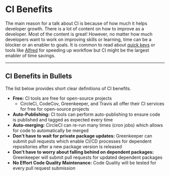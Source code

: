 # CI Benefits

The main reason for a talk about CI is because of how much it helps developer growth. There is a lot of content on how to improve as a developer.
Most of the content is great! However, no matter how much developers want to work on improving skills or learning, time can be a blocker or an enabler to goals.
It is common to read about [quick keys](https://code.visualstudio.com/shortcuts/keyboard-shortcuts-macos.pdf) or tools like [Alfred](https://www.alfredapp.com/) for speeding up workflow but CI might be the largest enabler of time savings.

----

## CI Benefits in Bullets

The list below provides short clear definitions of CI benefits.

- **Free:** CI tools are free for open-source projects
  - CircleCi, CodeCov, Greenkeeper, and Travis all offer their CI services for free for open-source projects
- **Auto-Publishing:** CI tools can perform auto-publishing to ensure code is published and tagged as expected every time
- **Auto-merging:** CircleCI can re-run many times (cron jobs) which allows for code to automatically be merged
- **Don't have to wait for private package updates:** Greenkeeper can submit pull requests which enable CI/CD processes for dependent repositories after a new package version is released
- **Don't have to worry about falling behind on dependent packages:** Greenkeeper will submit pull requests for updated dependent packages
- **No Effort Code Quality Maintenance:** Code Quality will be tested for every pull request submission
